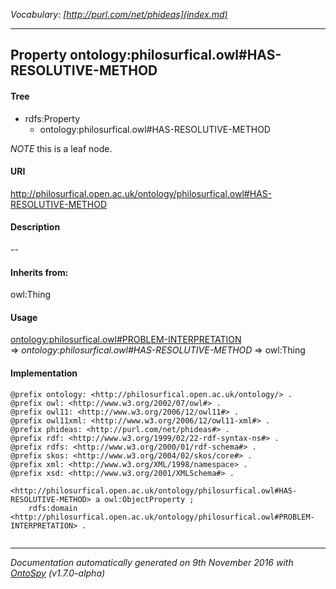_Vocabulary: [http://purl.com/net/phideas](index.md)_ 

---	
	




    


## Property ontology:philosurfical.owl#HAS-RESOLUTIVE-METHOD


#### Tree

* rdfs:Property
    * ontology:philosurfical.owl#HAS-RESOLUTIVE-METHOD





*NOTE* this is a leaf node.


#### URI
http://philosurfical.open.ac.uk/ontology/philosurfical.owl#HAS-RESOLUTIVE-METHOD

#### Description
--


#### Inherits from:
owl:Thing



#### Usage


[ontology:philosurfical.owl#PROBLEM-INTERPRETATION](class-ontologyphilosurficalowlproblem-interpretation.md) 
=&gt;&nbsp;_ontology:philosurfical.owl#HAS-RESOLUTIVE-METHOD_&nbsp;=&gt;&nbsp;owl:Thing

#### Implementation
```
@prefix ontology: <http://philosurfical.open.ac.uk/ontology/> .
@prefix owl: <http://www.w3.org/2002/07/owl#> .
@prefix owl11: <http://www.w3.org/2006/12/owl11#> .
@prefix owl11xml: <http://www.w3.org/2006/12/owl11-xml#> .
@prefix phideas: <http://purl.com/net/phideas#> .
@prefix rdf: <http://www.w3.org/1999/02/22-rdf-syntax-ns#> .
@prefix rdfs: <http://www.w3.org/2000/01/rdf-schema#> .
@prefix skos: <http://www.w3.org/2004/02/skos/core#> .
@prefix xml: <http://www.w3.org/XML/1998/namespace> .
@prefix xsd: <http://www.w3.org/2001/XMLSchema#> .

<http://philosurfical.open.ac.uk/ontology/philosurfical.owl#HAS-RESOLUTIVE-METHOD> a owl:ObjectProperty ;
    rdfs:domain <http://philosurfical.open.ac.uk/ontology/philosurfical.owl#PROBLEM-INTERPRETATION> .


```










---

_Documentation automatically generated on 9th November 2016 with [OntoSpy](http://ontospy.readthedocs.org/ "Open") (v1.7.0-alpha)_